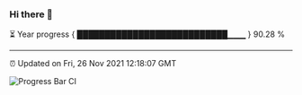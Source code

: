 ### Hi there 👋

⏳ Year progress { ███████████████████████████▁▁▁ } 90.28 %

---

⏰ Updated on Fri, 26 Nov 2021 12:18:07 GMT

![Progress Bar CI](https://github.com/liununu/liununu/workflows/Progress%20Bar%20CI/badge.svg)
